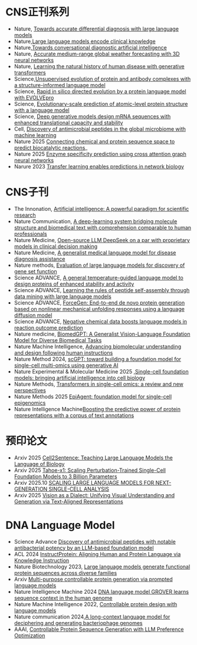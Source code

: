 # CNS正刊系列

- Nature, [Towards accurate differential diagnosis with large language models](https://www.nature.com/articles/s41586-025-08869-4)
- Nature,[Large language models encode clinical knowledge](https://www.nature.com/articles/s41586-023-06291-2)
- Nature,[Towards conversational diagnostic artificial intelligence](https://www.nature.com/articles/s41586-025-08866-7)
- Nature, [Accurate medium-range global weather forecasting with 3D neural networks](https://www.nature.com/articles/s41586-025-08869-4dv.adt5578)
- Nature, [Learning the natural history of human disease with generative transformers](https://www.nature.com/articles/s41586-025-09529-3)
- Science,[Unsupervised evolution of protein and antibody complexes with a structure-informed language model](https://www.science.org/doi/10.1126/sciadv.adt5578)
- Science, [Rapid in silico directed evolution by a protein language model with EVOLVEpro](https://www.science.org/doi/10.1126/science.adr6006)
- Science, [Evolutionary-scale prediction of atomic-level protein structure with a language model](https://www.science.org/doi/10.1126/science.ade2574)
- Science, [Deep generative models design mRNA sequences with enhanced translational capacity and stability](https://www.science.org/doi/10.1126/science.adr8470)
- Cell, [Discovery of antimicrobial peptides in the global microbiome with machine learning](https://www.cell.com/cell/fulltext/S0092-8674(24)00522-1)
- Nature 2025 [Connecting chemical and protein sequence space to predict biocatalytic reactions](https://www.nature.com/articles/s41586-025-09519-5)_
- Nature 2025 [Enzyme specificity prediction using cross attention graph neural networks](https://www.nature.com/articles/s41586-025-09519-5)
- Narure 2023  [Transfer learning enables predictions in network biology](https://www.nature.com/articles/s41586-023-06139-9)



# CNS子刊

- The Innonation,  [Artificial intelligence: A powerful paradigm for scientific research](https://www.sciencedirect.com/science/article/pii/S2666675821001041)
- Nature Communication, [A deep-learning system bridging molecule structure and biomedical text with comprehension comparable to human professionals](https://www.nature.com/articles/s41467-022-28494-3)
- Nature Medicine, [Open-source LLM DeepSeek on a par with proprietary models in clinical decision making](https://www.nature.com/articles/s41591-025-03850-0)
- Nature Medicine, [A generalist medical language model for disease diagnosis assistance](https://www.nature.com/articles/s41591-024-03416-6)
- Nature methods, [Evaluation of large language models for discovery of gene set function
](https://www.nature.com/articles/s41592-024-02525-x)
- Science ADVANCE, [A general temperature-guided language model to design proteins of enhanced stability and activity](https://www.science.org/doi/10.1126/sciadv.adr2641)
- Science ADVANCE, [Learning the rules of peptide self-assembly through data mining with large language models](https://www.science.org/doi/10.1126/sciadv.adv1971)
- Science ADVANCE,  [ForceGen: End-to-end de novo protein generation based on nonlinear mechanical unfolding responses using a language diffusion model](https://www.science.org/doi/10.1126/sciadv.adl4000)
- Science ADVANCE, [Negative chemical data boosts language models in reaction outcome prediction](https://www.science.org/doi/10.1126/sciadv.adt5578)
- Nature medicine, [BiomedGPT: A Generalist Vision-Language Foundation Model for Diverse Biomedical Tasks](https://arxiv.org/pdf/2305.17100)
- Nature Machine Intelligence, [Advancing biomolecular understanding and design following human instructions](https://www.nature.com/articles/s42256-025-01064-0)
- Nature Method 2024, [scGPT: toward building a foundation model for single-cell multi-omics using generative AI
](https://www.nature.com/articles/s41592-024-02201-0)
- Nature Experimental & Molecular Medicine 2025 ,[Single-cell foundation models: bringing artificial intelligence into cell biology](https://www.nature.com/articles/s12276-025-01547-5?fromPaywallRec=false)
- Nature Methods, [Transformers in single-cell omics: a review and new perspectives](https://www.nature.com/articles/s41592-024-02353-z?fromPaywallRec=false)
- Nature Methods 2025 [EpiAgent: foundation model for single-cell epigenomics](https://www.nature.com/articles/s41592-025-02822-z)
- Nature Intelligence Machine[Boosting the predictive power of protein representations with a corpus of text annotations](https://www.nature.com/articles/s42256-025-01088-6)


# 预印论文
- Arxiv 2025 [Cell2Sentence: Teaching Large Language Models the Language of Biology](https://www.biorxiv.org/content/10.1101/2023.09.11.557287v4.full.pdf)
- Arxiv 2025 [Tahoe-x1: Scaling Perturbation-Trained Single-Cell Foundation Models to 3 Billion Parameters](https://www.biorxiv.org/content/10.1101/2025.10.23.683759v1.full.pdf)
- Arxiv 2025.10  [SCALING LARGE LANGUAGE MODELS FOR NEXT-GENERATION SINGLE-CELL ANALYSIS](https://www.biorxiv.org/content/10.1101/2025.04.14.648850v3.full.pdf)
- Arxiv 2025 [Vision as a Dialect: Unifying Visual Understanding and Generation via Text-Aligned Representations](https://arxiv.org/pdf/2506.18898)


# DNA Language Model
- Science Advance [Discovery of antimicrobial peptides with notable antibacterial potency by an LLM-based foundation model](https://www.science.org/doi/10.1126/sciadv.ads8932)
- ACL 2024 [InstructProtein: Aligning Human and Protein Language via Knowledge Instruction](https://aclanthology.org/2024.acl-long.62.pdf)
- Nature Biotechnology 2023, [Large language models generate functional protein sequences across diverse families](https://www.nature.com/articles/s41587-022-01618-2)
- Arxiv [Multi-purpose controllable protein generation via prompted language models](https://www.biorxiv.org/content/10.1101/2024.11.17.624051v1.abstract)
- Nature Intelligence Machine 2024 [DNA language model GROVER learns sequence context in the human genome](https://www.nature.com/articles/s42256-022-00499-z)
- Nature Machine Intelligence 2022,  [Controllable protein design with language models](https://www.nature.com/articles/s42256-022-00499-z)
- Nature communication 2024,[A long-context language model for deciphering and generating bacteriophage genomes](https://www.nature.com/articles/s41467-024-53759-4?fromPaywallRec=false)
- AAAI, [Controllable Protein Sequence Generation with LLM Preference Optimization](https://arxiv.org/abs/2501.15007)




